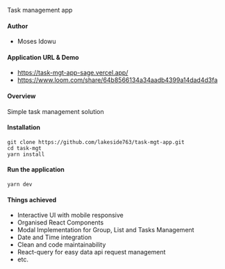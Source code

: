 Task management app

#### Author
- Moses Idowu

#### Application URL & Demo
- https://task-mgt-app-sage.vercel.app/
- https://www.loom.com/share/64b8566134a34aadb4399a14dad4d3fa

#### Overview
Simple task management solution

#### Installation
```
git clone https://github.com/lakeside763/task-mgt-app.git
cd task-mgt
yarn install
```

#### Run the application
```
yarn dev
```


#### Things achieved
- Interactive UI with mobile responsive
- Organised React Components
- Modal Implementation for  Group, List and Tasks Management
- Date and Time integration
- Clean and code maintainability
- React-query for easy data api request management
- etc.
